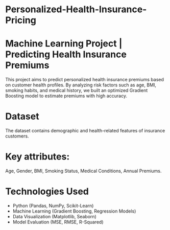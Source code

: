 # Personalized-Health-Insurance-Pricing
# Machine Learning Project | Predicting Health Insurance Premiums
This project aims to predict personalized health insurance premiums based on customer health profiles. By analyzing risk factors such as age, BMI, smoking habits, and medical history, we built an optimized Gradient Boosting model to estimate premiums with high accuracy.
# Dataset
The dataset contains demographic and health-related features of insurance customers.
# Key attributes: 
Age, Gender, BMI, Smoking Status, Medical Conditions, Annual Premiums.
# Technologies Used
* Python (Pandas, NumPy, Scikit-Learn)
* Machine Learning (Gradient Boosting, Regression Models)
* Data Visualization (Matplotlib, Seaborn)
* Model Evaluation (MSE, RMSE, R-Squared)
